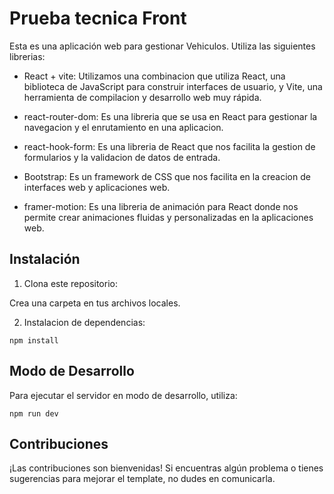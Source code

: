 # Prueba tecnica Front


Esta es una aplicación web para gestionar Vehiculos. Utiliza las siguientes librerias: 

* React + vite: Utilizamos una combinacion que utiliza React, una biblioteca de JavaScript para construir interfaces de usuario, y Vite, una herramienta de compilacion y desarrollo web muy rápida.

* react-router-dom: Es una libreria que se usa en React para gestionar la navegacion y el enrutamiento en una aplicacion.

* react-hook-form: Es una libreria de React que nos facilita la gestion de formularios y la validacion de datos de entrada.

* Bootstrap: Es un framework de CSS que nos facilita en la creacion de interfaces web y aplicaciones web.

* framer-motion: Es una libreria de animación para React donde nos permite crear animaciones fluidas y personalizadas en la aplicaciones web.

## Instalación

1. Clona este repositorio:

Crea una carpeta en tus archivos locales.



2. Instalacion de dependencias:

``` 
npm install 

```

## Modo de Desarrollo

Para ejecutar el servidor en modo de desarrollo, utiliza:

```
npm run dev

```
## Contribuciones

¡Las contribuciones son bienvenidas! Si encuentras algún problema o tienes sugerencias para mejorar el template, no dudes en comunicarla.
